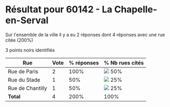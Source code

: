 # Résultat pour 60142 - La Chapelle-en-Serval

Sur l'ensemble de la ville il y a eu 2 réponses dont 4 réponses avec une rue citée (200%)

3 points noirs identifiés

| Rue | Vote | % réponses | % Nb rues cités|
|-----|------|------------|----------------|
| Rue de Paris | 2 | 100% | <img src="../../img/bar_50.gif" />&nbsp;50%|
| Rue du Stade | 1 | 50% | <img src="../../img/bar_25.gif" />&nbsp;25%|
| Rue de Chantilly | 1 | 50% | <img src="../../img/bar_25.gif" />&nbsp;25%|
| **Total** | 4 | 200% | 100%|
